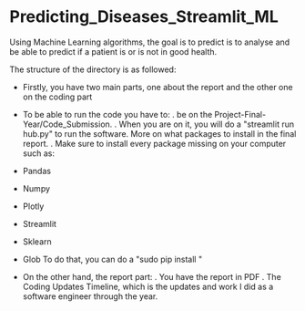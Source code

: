 # Predicting_Diseases_Streamlit_ML
Using Machine Learning algorithms, the goal is to predict is to analyse and be able to predict if a patient is or is not in good health.

The structure of the directory is as followed:

- Firstly, you have two main parts, one about the report and the other one on the coding part

- To be able to run the code you have to:
	. be on the Project-Final-Year/Code_Submission. 
	. When you are on it, you will do a "streamlit run hub.py" to run the software. More on what packages to install in the final report.
	. Make sure to install every package missing on your computer such as:
- Pandas
- Numpy
- Plotly
- Streamlit 
- Sklearn
- Glob
	To do that, you can do a "sudo pip install <Library name>"

- On the other hand, the report part:
	. You have the report in PDF
	. The Coding Updates Timeline, which is the updates and work I did as a software engineer through the year. 
